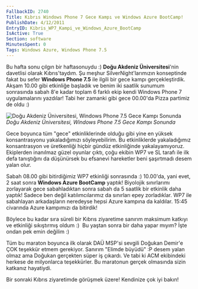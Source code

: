 ```yaml
---
FallbackID: 2740
Title: Kıbrıs Windows Phone 7 Gece Kampı ve Windows Azure BootCamp!
PublishDate: 4/12/2011
EntryID: Kibris_WP7_Kampi_ve_Windows_Azure_BootCamp
IsActive: True
Section: software
MinutesSpent: 0
Tags: Windows Azure, Windows Phone 7.5
---
```

Bu hafta sonu çılgın bir haftasonuydu :) **Doğu Akdeniz
Üniversitesi**'nin davetlisi olarak Kıbrıs'taydım. Şu meşhur
SilverNight'larımızın konseptinde fakat bu sefer **Windows Phone 7.5**
ile ilgili bir gece kampı gerçekleştirdik. Akşam 10.00 gibi etkinliğe
başladık ve benim iki saatlik sunumum sonrasında sabah 8'e kadar toplam
6 farklı ekip kendi Windows Phone 7 uygulamalarını yazdılar! Tabi her
zamanki gibi gece 00.00'da Pizza partimiz de oldu :)

![Doğu Akdeniz Üniversitesi, Windows Phone 7.5 Gece Kampı
Sonunda](http://cdn.daron.yondem.com/assets/2740/wp7camp_cyprus.jpg)\
*Doğu Akdeniz Üniversitesi, Windows Phone 7.5 Gece Kampı Sonunda*

Gece boyunca tüm "gece" etkinliklerinde olduğu gibi yine en yüksek
konsantrasyonu yakaladığımızı söyleyebilirim. Bu etkinliklerde
yakaladığımız konsantrasyon ve üretkenliği hiçbir gündüz etkinliğinde
yakalayamıyoruz. Ekiplerden inanılmaz güzel oyunlar çıktı, çoğu ekibin
WP7 ve SL tarafı ile ilk defa tanıştığını da düşünürsek bu efsanevi
hareketler beni şaşırtmadı desem yalan olur.

Sabah 08.00 gibi bitirdiğimiz WP7 etkinliği sonrasında :) 10.00'da, yani
evet, 2 saat sonra **Windows Azure BootCamp** yaptık! Biyolojik
sınırlarımı zorlayarak gece sabahladıktan sonra sabah da 5 saatlik bir
etkinlik daha yaptık! Sadece ben değil katılımcılarımız da sınırları
epey zorladıklar. WP7 ile sabahlayan arkadaşların neredeyse hepsi Azure
kampına da kaldılar. 15:45 civarında Azure kampımızı da bitirdik!

Böylece bu kadar sıra süreli bir Kıbrıs ziyaretime sanırım maksimum
katkıyı ve etkinliği sıkıştırmış oldum :)  Bu yaştan sonra bir daha
yapar mıyım? İşte ondan pek emin değilim :)

Tüm bu maraton boyunca ilk olarak DAÜ MSP'si sevgili Doğukan Demir'e ÇOK
teşekkür etmem gerekiyor. Sanırım "Elimde büyüdü" :P desem yalan olmaz
ama Doğukan gerçekten süper iş çıkardı. Ve tabi ki ACM ekibindeki
herkese de milyonlarca teşekkürler. Bu maratonun gerçek olmasında sizin
katkanız hayatiydi.

Bir sonraki Kıbrıs ziyaretimde görüşmek üzere! Kendinize çok iyi bakın!


